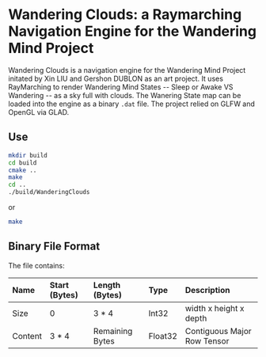 # Wandering Clouds: a Raymarching Navigation Engine for the Wandering Mind Project

Wandering Clouds is a navigation engine for the Wandering Mind Project initated by Xin LIU and Gershon DUBLON as an art project.
It uses RayMarching to render Wandering Mind States -- Sleep or Awake VS Wandering -- as a sky full with clouds.
The Wanering State map can be loaded into the engine as a binary `.dat` file.
The project relied on GLFW and OpenGL via GLAD. 

## Use

```sh
mkdir build
cd build
cmake ..
make
cd ..
./build/WanderingClouds
```

or

```sh
make
```

## Binary File Format

The file contains:

|Name   |Start (Bytes)|Length (Bytes) |Type   |Description                |
|:------|:------------|:--------------|:------|:--------------------------|
|Size   |0            |3 * 4          |Int32  |width x height x depth     |
|Content|3 * 4        |Remaining Bytes|Float32|Contiguous Major Row Tensor|
